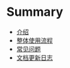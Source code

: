 # Summary

* [介绍](README.md)
* [整体使用流程](zheng-ti-shi-yong-liu-cheng.md)
* [常见问题](chang-jian-wen-ti.md)
* [文档更新日志](wen-dang-geng-xin-ri-zhi.md)

